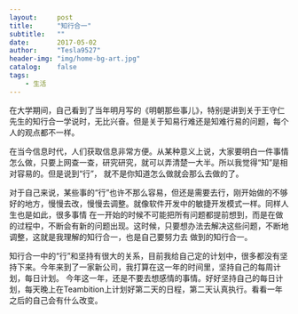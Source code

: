 ```yaml
---
layout:     post
title:      "知行合一"
subtitle:   ""
date:       2017-05-02
author:     "Tesla9527"
header-img: "img/home-bg-art.jpg"
catalog:    false
tags:
    - 生活
---
```

在大学期间，自己看到了当年明月写的《明朝那些事儿》，特别是讲到关于王守仁先生的知行合一学说时，无比兴奋。但是关于知易行难还是知难行易的问题，每个人的观点都不一样。

在当今信息时代，人们获取信息非常方便。从某种意义上说，大家要明白一件事情怎么做，只要上网查一查，研究研究，就可以弄清楚一大半。所以我觉得“知”是相对容易的。但是说到“行”，
就不是你知道怎么做就会那么去做的了。

对于自己来说，某些事的“行”也许不那么容易，但还是需要去行，刚开始做的不够好的地方，慢慢去改，慢慢去调整。就像软件开发中的敏捷开发模式一样。同样人生也是如此，很多事情
在一开始的时候不可能把所有问题都提前想到，而是在做的过程中，不断会有新的问题出现。这时候，只要想办法去解决这些问题，不断地调整，这就是我理解的知行合一，也是自己要努力去
做到的知行合一。

知行合一中的“行”和坚持有很大的关系，目前我给自己定的计划中，很多都没有坚持下来。今年来到了一家新公司，我打算在这一年的时间里，坚持自己的每周计划，每日计划。
今年这一年，还是不要去想感情的事情。好好坚持自己的每日计划，每天晚上在Teambition上计划好第二天的日程，第二天认真执行。看看一年之后的自己会有什么改变。





